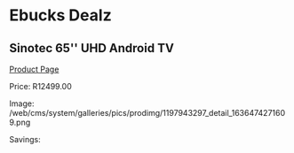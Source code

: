 
# Ebucks Dealz
## Sinotec 65'' UHD Android TV
[Product Page](https://www.ebucks.com/web/shop/productSelected.do?prodId=1197943297&catId=1147265922)

Price: R12499.00

Image: /web/cms/system/galleries/pics/prodimg/1197943297_detail_1636474271609.png

Savings: 


	